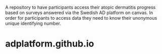 A repository to have participants access their atopic dermatitis progress based on surveys answered via the Swedish AD platform on canvas.
In order for participants to access data they need to know their unonymous unique identifying number.

# adplatform.github.io
